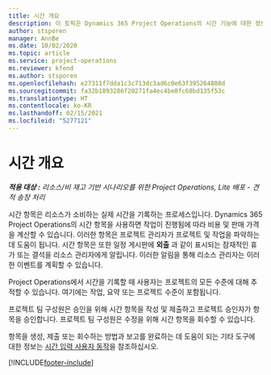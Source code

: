 ```yaml
---
title: 시간 개요
description: 이 토픽은 Dynamics 365 Project Operations의 시간 기능에 대한 정보를 제공합니다.
author: stsporen
manager: AnnBe
ms.date: 10/02/2020
ms.topic: article
ms.service: project-operations
ms.reviewer: kfend
ms.author: stsporen
ms.openlocfilehash: e27311f7dda1c3c713dc3ad6c0e63f395264808d
ms.sourcegitcommit: fa32b1893286f20271fa4ec4be8fc68bd135f53c
ms.translationtype: HT
ms.contentlocale: ko-KR
ms.lasthandoff: 02/15/2021
ms.locfileid: "5277121"
---
```

# <a name="time-overview"></a>시간 개요

_**적용 대상 :** 리소스/비 재고 기반 시나리오를 위한 Project Operations, Lite 배포 - 견적 송장 처리_

시간 항목은 리소스가 소비하는 실제 시간을 기록하는 프로세스입니다. Dynamics 365 Project Operations의 시간 항목을 사용하면 작업이 진행됨에 따라 비용 및 판매 가격을 계산할 수 있습니다. 이러한 항목은 프로젝트 관리자가 프로젝트 및 작업을 파악하는 데 도움이 됩니다. 시간 항목은 또한 일정 게시판에 **외출** 과 같이 표시되는 잠재적인 휴가 또는 결석을 리소스 관리자에게 알립니다. 이러한 알림을 통해 리소스 관리자는 이러한 이벤트를 계획할 수 있습니다.

Project Operations에서 시간을 기록할 때 사용자는 프로젝트의 모든 수준에 대해 추적할 수 있습니다. 여기에는 작업, 요약 또는 프로젝트 수준이 포함됩니다.

프로젝트 팀 구성원은 승인을 위해 시간 항목을 작성 및 제출하고 프로젝트 승인자가 항목을 승인합니다. 프로젝트 팀 구성원은 수정을 위해 시간 항목을 회수할 수 있습니다.

항목을 생성, 제출 또는 회수하는 방법과 보고를 완료하는 데 도움이 되는 기타 도구에 대한 정보는 [시간 입력 사용자 동작](ui-behavior-time.md)을 참조하십시오.



[!INCLUDE[footer-include](../includes/footer-banner.md)]